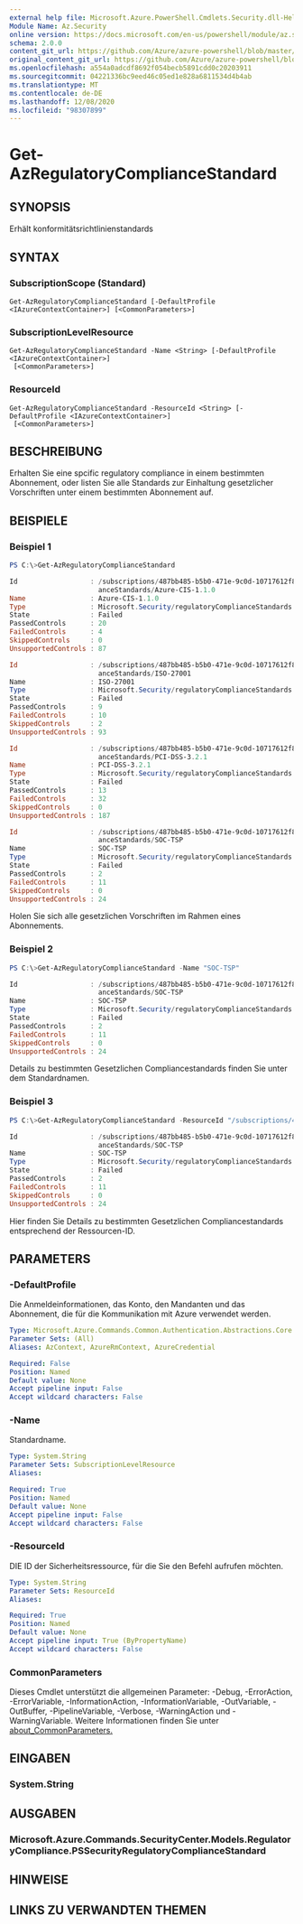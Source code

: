 ```yaml
---
external help file: Microsoft.Azure.PowerShell.Cmdlets.Security.dll-Help.xml
Module Name: Az.Security
online version: https://docs.microsoft.com/en-us/powershell/module/az.security/Get-AzRegulatoryComplianceStandard
schema: 2.0.0
content_git_url: https://github.com/Azure/azure-powershell/blob/master/src/Security/Security/help/Get-AzRegulatoryComplianceStandard.md
original_content_git_url: https://github.com/Azure/azure-powershell/blob/master/src/Security/Security/help/Get-AzRegulatoryComplianceStandard.md
ms.openlocfilehash: a554a0adcdf8692f054becb5891cdd0c20203911
ms.sourcegitcommit: 04221336bc9eed46c05ed1e828a6811534d4b4ab
ms.translationtype: MT
ms.contentlocale: de-DE
ms.lasthandoff: 12/08/2020
ms.locfileid: "98307899"
---
```

# Get-AzRegulatoryComplianceStandard

## SYNOPSIS
Erhält konformitätsrichtlinienstandards

## SYNTAX

### SubscriptionScope (Standard)
```
Get-AzRegulatoryComplianceStandard [-DefaultProfile <IAzureContextContainer>] [<CommonParameters>]
```

### SubscriptionLevelResource
```
Get-AzRegulatoryComplianceStandard -Name <String> [-DefaultProfile <IAzureContextContainer>]
 [<CommonParameters>]
```

### ResourceId
```
Get-AzRegulatoryComplianceStandard -ResourceId <String> [-DefaultProfile <IAzureContextContainer>]
 [<CommonParameters>]
```

## BESCHREIBUNG
Erhalten Sie eine spcific regulatory compliance in einem bestimmten Abonnement, oder listen Sie alle Standards zur Einhaltung gesetzlicher Vorschriften unter einem bestimmten Abonnement auf.

## BEISPIELE

### Beispiel 1
```powershell
PS C:\>Get-AzRegulatoryComplianceStandard

Id                  : /subscriptions/487bb485-b5b0-471e-9c0d-10717612f869/providers/Microsoft.Security/regulatoryCompli
                      anceStandards/Azure-CIS-1.1.0
Name                : Azure-CIS-1.1.0
Type                : Microsoft.Security/regulatoryComplianceStandards
State               : Failed
PassedControls      : 20
FailedControls      : 4
SkippedControls     : 0
UnsupportedControls : 87

Id                  : /subscriptions/487bb485-b5b0-471e-9c0d-10717612f869/providers/Microsoft.Security/regulatoryCompli
                      anceStandards/ISO-27001
Name                : ISO-27001
Type                : Microsoft.Security/regulatoryComplianceStandards
State               : Failed
PassedControls      : 9
FailedControls      : 10
SkippedControls     : 2
UnsupportedControls : 93

Id                  : /subscriptions/487bb485-b5b0-471e-9c0d-10717612f869/providers/Microsoft.Security/regulatoryCompli
                      anceStandards/PCI-DSS-3.2.1
Name                : PCI-DSS-3.2.1
Type                : Microsoft.Security/regulatoryComplianceStandards
State               : Failed
PassedControls      : 13
FailedControls      : 32
SkippedControls     : 0
UnsupportedControls : 187

Id                  : /subscriptions/487bb485-b5b0-471e-9c0d-10717612f869/providers/Microsoft.Security/regulatoryCompli
                      anceStandards/SOC-TSP
Name                : SOC-TSP
Type                : Microsoft.Security/regulatoryComplianceStandards
State               : Failed
PassedControls      : 2
FailedControls      : 11
SkippedControls     : 0
UnsupportedControls : 24
```

Holen Sie sich alle gesetzlichen Vorschriften im Rahmen eines Abonnements.

### Beispiel 2
```powershell
PS C:\>Get-AzRegulatoryComplianceStandard -Name "SOC-TSP"

Id                  : /subscriptions/487bb485-b5b0-471e-9c0d-10717612f869/providers/Microsoft.Security/regulatoryCompli
                      anceStandards/SOC-TSP
Name                : SOC-TSP
Type                : Microsoft.Security/regulatoryComplianceStandards
State               : Failed
PassedControls      : 2
FailedControls      : 11
SkippedControls     : 0
UnsupportedControls : 24
```

Details zu bestimmten Gesetzlichen Compliancestandards finden Sie unter dem Standardnamen.

### Beispiel 3
```powershell
PS C:\>Get-AzRegulatoryComplianceStandard -ResourceId "/subscriptions/487bb485-b5b0-471e-9c0d-10717612f869/providers/Microsoft.Security/regulatoryComplianceStandards/SOC-TSP"

Id                  : /subscriptions/487bb485-b5b0-471e-9c0d-10717612f869/providers/Microsoft.Security/regulatoryCompli
                      anceStandards/SOC-TSP
Name                : SOC-TSP
Type                : Microsoft.Security/regulatoryComplianceStandards
State               : Failed
PassedControls      : 2
FailedControls      : 11
SkippedControls     : 0
UnsupportedControls : 24
```

Hier finden Sie Details zu bestimmten Gesetzlichen Compliancestandards entsprechend der Ressourcen-ID.

## PARAMETERS

### -DefaultProfile
Die Anmeldeinformationen, das Konto, den Mandanten und das Abonnement, die für die Kommunikation mit Azure verwendet werden.

```yaml
Type: Microsoft.Azure.Commands.Common.Authentication.Abstractions.Core.IAzureContextContainer
Parameter Sets: (All)
Aliases: AzContext, AzureRmContext, AzureCredential

Required: False
Position: Named
Default value: None
Accept pipeline input: False
Accept wildcard characters: False
```

### -Name
Standardname.

```yaml
Type: System.String
Parameter Sets: SubscriptionLevelResource
Aliases:

Required: True
Position: Named
Default value: None
Accept pipeline input: False
Accept wildcard characters: False
```

### -ResourceId
DIE ID der Sicherheitsressource, für die Sie den Befehl aufrufen möchten.

```yaml
Type: System.String
Parameter Sets: ResourceId
Aliases:

Required: True
Position: Named
Default value: None
Accept pipeline input: True (ByPropertyName)
Accept wildcard characters: False
```

### CommonParameters
Dieses Cmdlet unterstützt die allgemeinen Parameter: -Debug, -ErrorAction, -ErrorVariable, -InformationAction, -InformationVariable, -OutVariable, -OutBuffer, -PipelineVariable, -Verbose, -WarningAction und -WarningVariable. Weitere Informationen finden Sie unter [about_CommonParameters.](http://go.microsoft.com/fwlink/?LinkID=113216)

## EINGABEN

### System.String

## AUSGABEN

### Microsoft.Azure.Commands.SecurityCenter.Models.RegulatoryCompliance.PSSecurityRegulatoryComplianceStandard

## HINWEISE

## LINKS ZU VERWANDTEN THEMEN
